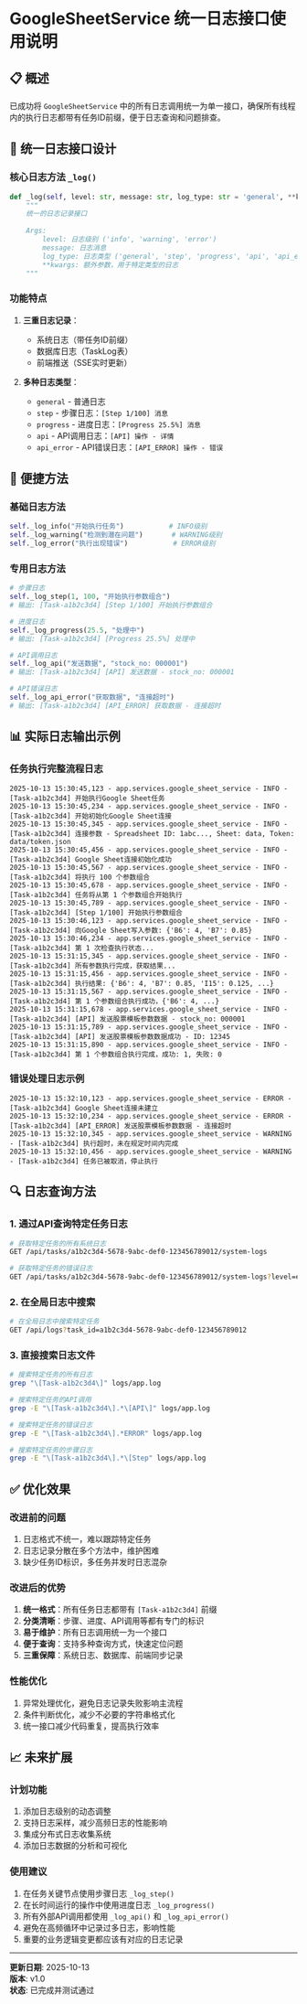 # GoogleSheetService 统一日志接口使用说明

## 📋 概述

已成功将 `GoogleSheetService` 中的所有日志调用统一为单一接口，确保所有线程内的执行日志都带有任务ID前缀，便于日志查询和问题排查。

## 🔧 统一日志接口设计

### 核心日志方法 `_log()`

```python
def _log(self, level: str, message: str, log_type: str = 'general', **kwargs):
    """
    统一的日志记录接口
    
    Args:
        level: 日志级别 ('info', 'warning', 'error')
        message: 日志消息
        log_type: 日志类型 ('general', 'step', 'progress', 'api', 'api_error')
        **kwargs: 额外参数，用于特定类型的日志
    """
```

### 功能特点

1. **三重日志记录**：
   - 系统日志（带任务ID前缀）
   - 数据库日志（TaskLog表）
   - 前端推送（SSE实时更新）

2. **多种日志类型**：
   - `general` - 普通日志
   - `step` - 步骤日志：`[Step 1/100] 消息`
   - `progress` - 进度日志：`[Progress 25.5%] 消息`
   - `api` - API调用日志：`[API] 操作 - 详情`
   - `api_error` - API错误日志：`[API_ERROR] 操作 - 错误`

## 🎯 便捷方法

### 基础日志方法
```python
self._log_info("开始执行任务")           # INFO级别
self._log_warning("检测到潜在问题")       # WARNING级别
self._log_error("执行出现错误")           # ERROR级别
```

### 专用日志方法
```python
# 步骤日志
self._log_step(1, 100, "开始执行参数组合")
# 输出: [Task-a1b2c3d4] [Step 1/100] 开始执行参数组合

# 进度日志
self._log_progress(25.5, "处理中")
# 输出: [Task-a1b2c3d4] [Progress 25.5%] 处理中

# API调用日志
self._log_api("发送数据", "stock_no: 000001")
# 输出: [Task-a1b2c3d4] [API] 发送数据 - stock_no: 000001

# API错误日志
self._log_api_error("获取数据", "连接超时")
# 输出: [Task-a1b2c3d4] [API_ERROR] 获取数据 - 连接超时
```

## 📊 实际日志输出示例

### 任务执行完整流程日志
```
2025-10-13 15:30:45,123 - app.services.google_sheet_service - INFO - [Task-a1b2c3d4] 开始执行Google Sheet任务
2025-10-13 15:30:45,234 - app.services.google_sheet_service - INFO - [Task-a1b2c3d4] 开始初始化Google Sheet连接
2025-10-13 15:30:45,345 - app.services.google_sheet_service - INFO - [Task-a1b2c3d4] 连接参数 - Spreadsheet ID: 1abc..., Sheet: data, Token: data/token.json
2025-10-13 15:30:45,456 - app.services.google_sheet_service - INFO - [Task-a1b2c3d4] Google Sheet连接初始化成功
2025-10-13 15:30:45,567 - app.services.google_sheet_service - INFO - [Task-a1b2c3d4] 将执行 100 个参数组合
2025-10-13 15:30:45,678 - app.services.google_sheet_service - INFO - [Task-a1b2c3d4] 任务将从第 1 个参数组合开始执行
2025-10-13 15:30:45,789 - app.services.google_sheet_service - INFO - [Task-a1b2c3d4] [Step 1/100] 开始执行参数组合
2025-10-13 15:30:46,123 - app.services.google_sheet_service - INFO - [Task-a1b2c3d4] 向Google Sheet写入参数: {'B6': 4, 'B7': 0.85}
2025-10-13 15:30:46,234 - app.services.google_sheet_service - INFO - [Task-a1b2c3d4] 第 1 次检查执行状态...
2025-10-13 15:31:15,345 - app.services.google_sheet_service - INFO - [Task-a1b2c3d4] 所有参数执行完成，获取结果...
2025-10-13 15:31:15,456 - app.services.google_sheet_service - INFO - [Task-a1b2c3d4] 执行结果: {'B6': 4, 'B7': 0.85, 'I15': 0.125, ...}
2025-10-13 15:31:15,567 - app.services.google_sheet_service - INFO - [Task-a1b2c3d4] 第 1 个参数组合执行成功，{'B6': 4, ...}
2025-10-13 15:31:15,678 - app.services.google_sheet_service - INFO - [Task-a1b2c3d4] [API] 发送股票模板参数数据 - stock_no: 000001
2025-10-13 15:31:15,789 - app.services.google_sheet_service - INFO - [Task-a1b2c3d4] [API] 发送股票模板参数数据成功 - ID: 12345
2025-10-13 15:31:15,890 - app.services.google_sheet_service - INFO - [Task-a1b2c3d4] 第 1 个参数组合执行完成，成功: 1, 失败: 0
```

### 错误处理日志示例
```
2025-10-13 15:32:10,123 - app.services.google_sheet_service - ERROR - [Task-a1b2c3d4] Google Sheet连接未建立
2025-10-13 15:32:10,234 - app.services.google_sheet_service - ERROR - [Task-a1b2c3d4] [API_ERROR] 发送股票模板参数数据 - 连接超时
2025-10-13 15:32:10,345 - app.services.google_sheet_service - WARNING - [Task-a1b2c3d4] 执行超时，未在规定时间内完成
2025-10-13 15:32:10,456 - app.services.google_sheet_service - WARNING - [Task-a1b2c3d4] 任务已被取消，停止执行
```

## 🔍 日志查询方法

### 1. 通过API查询特定任务日志
```bash
# 获取特定任务的所有系统日志
GET /api/tasks/a1b2c3d4-5678-9abc-def0-123456789012/system-logs

# 获取特定任务的错误日志
GET /api/tasks/a1b2c3d4-5678-9abc-def0-123456789012/system-logs?level=error
```

### 2. 在全局日志中搜索
```bash
# 在全局日志中搜索特定任务
GET /api/logs?task_id=a1b2c3d4-5678-9abc-def0-123456789012
```

### 3. 直接搜索日志文件
```bash
# 搜索特定任务的所有日志
grep "\[Task-a1b2c3d4\]" logs/app.log

# 搜索特定任务的API调用
grep -E "\[Task-a1b2c3d4\].*\[API\]" logs/app.log

# 搜索特定任务的错误日志
grep -E "\[Task-a1b2c3d4\].*ERROR" logs/app.log

# 搜索特定任务的步骤日志
grep -E "\[Task-a1b2c3d4\].*\[Step" logs/app.log
```

## ✅ 优化效果

### 改进前的问题
1. 日志格式不统一，难以跟踪特定任务
2. 日志记录分散在多个方法中，维护困难
3. 缺少任务ID标识，多任务并发时日志混杂

### 改进后的优势
1. **统一格式**：所有任务日志都带有 `[Task-a1b2c3d4]` 前缀
2. **分类清晰**：步骤、进度、API调用等都有专门的标识
3. **易于维护**：所有日志调用统一为一个接口
4. **便于查询**：支持多种查询方式，快速定位问题
5. **三重保障**：系统日志、数据库、前端同步记录

### 性能优化
1. 异常处理优化，避免日志记录失败影响主流程
2. 条件判断优化，减少不必要的字符串格式化
3. 统一接口减少代码重复，提高执行效率

## 📈 未来扩展

### 计划功能
1. 添加日志级别的动态调整
2. 支持日志采样，减少高频日志的性能影响
3. 集成分布式日志收集系统
4. 添加日志数据的分析和可视化

### 使用建议
1. 在任务关键节点使用步骤日志 `_log_step()`
2. 在长时间运行的操作中使用进度日志 `_log_progress()`
3. 所有外部API调用都使用 `_log_api()` 和 `_log_api_error()`
4. 避免在高频循环中记录过多日志，影响性能
5. 重要的业务逻辑变更都应该有对应的日志记录

---

**更新日期**: 2025-10-13  
**版本**: v1.0  
**状态**: 已完成并测试通过
